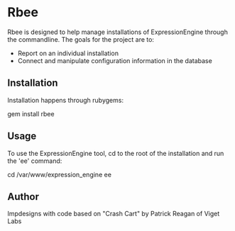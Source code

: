 # Rbee

Rbee is designed to help manage installations of ExpressionEngine through the commandline.  The goals for the project are to:

* Report on an individual installation
* Connect and manipulate configuration information in the database

## Installation

Installation happens through rubygems:

  gem install rbee
  
## Usage

To use the ExpressionEngine tool, cd to the root of the installation and run the 'ee' command:

  cd /var/www/expression_engine
  ee <subcommand>
    
## Author

Impdesigns with code based on "Crash Cart" by Patrick Reagan of Viget Labs